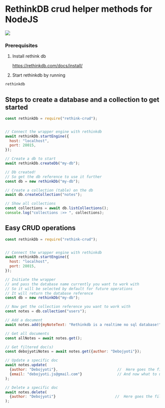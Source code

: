# **RethinkDB** crud helper methods for NodeJS

![](https://d7umqicpi7263.cloudfront.net/img/product/7c566e29-e8b9-46cd-addc-d620104c3b07/ded422c3-10de-4e26-8b98-e7d92949d6c1.png)


### Prerequisites

1. Install rethink db 

    https://rethinkdb.com/docs/install/

2. Start rethinkdb by running
```sh
rethinkdb
```

## Steps to create a database and a collection to get started

```javascript
const rethinkDb = require("rethink-crud");


// Connect the wrapper engine with rethinkdb
await rethinkDb.startEngine({
  host: "localhost",
  port: 28015,
});

// Create a db to start
await rethinkDb.createDb("my-db");

// Db created!
// So get the db reference to use it further
const db = new rethinkDb("my-db");

// Create a collection (table) on the db
await db.createCollection("notes");

// Show all collections
const collections = await db.listCollections();
console.log("collections :>> ", collections);
```

## Easy CRUD operations

```javascript
const rethinkDb = require("rethink-crud");


// Connect the wrapper engine with rethinkdb
await rethinkDb.startEngine({
  host: "localhost",
  port: 28015,
});

// Initiate the wrapper 
// and pass the database name currently you want to work with 
// So it will be selected by default for future operations
// It will return the database reference
const db = new rethinkDb("my-db");

// Now get the collection reference you want to work with
const notes = db.collection("users");

// Add a document
await notes.add({myNoteText: "Rethinkdb is a realtime no sql database!", author: "Debojyoti"});

// Get all documents
const allNotes = await notes.get();

// Get filtered doc(s)
const debojyotiNotes = await notes.get({author: "Debojyoti"});

// Update a specific doc
await notes.update(
  {author: "Debojyoti"},                           //  Here goes the filters
  {email: "debojyoti.js@gmail.com"}                // And now what to update
);

// Delete a specific doc
await notes.delete(
  {author: "Debojyoti"}                           //  Here goes the filters
);

```